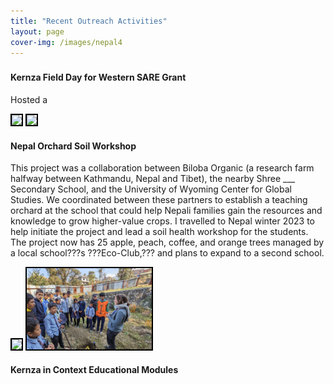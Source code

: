 ```yaml
---
title: "Recent Outreach Activities"
layout: page
cover-img: /images/nepal4
---
```


<!--CSS styling-->
<style>
  .side-by-side {display: flex;}
  .side-by-side > div {flex: 1;padding: 10px;}
  .image-border {border: 2px solid black;}
</style>

<style>
h1, h2, h3 {text-align: center;}
</style>


### 

<!--1: Kernza Field Day for Western SARE Grant-->

#### Kernza Field Day for Western SARE Grant

Hosted a 

<img src="/images/Kernza_field_day.jpg" width="200" class="image-border">

<img src="/images/fieldday3.jpg" width="200" class="image-border">

<!--1: Nepal Orchard Grant-->

#### Nepal Orchard Soil Workshop

This project was a collaboration between Biloba Organic (a research farm halfway between Kathmandu, Nepal and Tibet), the nearby Shree ___ Secondary School, and the University of Wyoming Center for Global Studies. We coordinated between these partners to establish a teaching orchard at the school that could help Nepali families gain the resources and knowledge to grow higher-value crops. I travelled to Nepal winter 2023 to help initiate the project and lead a soil health workshop for the students. The project now has 25 apple, peach, coffee, and orange trees managed by a local school???s ???Eco-Club,??? and plans to expand to a second school.

<img src="/images/nepal7.jpg" width="200" class="image-border">

<img src="/images/nepal4.jpg" width="200" class="image-border">

<!--1: Kernza in Context-->

#### Kernza in Context Educational Modules
